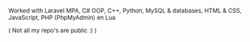 <sub>
Worked with Laravel MPA, C# OOP, C++, Python, MySQL & databases, HTML & CSS, JavaScript, PHP (PhpMyAdmin) en Lua

<br>

( Not all my repo's are public :) )

</sub>
